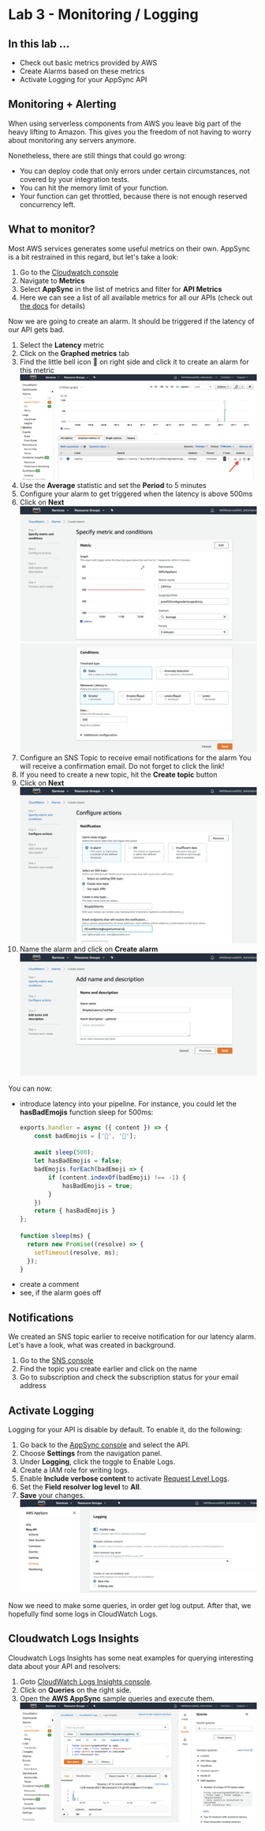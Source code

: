 # Lab 3 - Monitoring / Logging

## In this lab …

* Check out basic metrics provided by AWS
* Create Alarms based on these metrics
* Activate Logging for your AppSync API

## Monitoring + Alerting

When using serverless components from AWS you leave big part of the heavy lifting to Amazon. 
This gives you the freedom of not having to worry about monitoring any servers anymore. 

Nonetheless, there are still things that could go wrong:

- You can deploy code that only errors under certain circumstances, not covered by your integration tests.
- You can hit the memory limit of your function.
- Your function can get throttled, because there is not enough reserved concurrency left.

## What to monitor?

Most AWS services generates some useful metrics on their own. AppSync is a bit restrained in this regard, but let's take a look:

1. Go to the [Cloudwatch console](https://console.aws.amazon.com/cloudwatch)
1. Navigate to **Metrics**
1. Select **AppSync** in the list of metrics and filter for **API Metrics**
1. Here we can see a list of all available metrics for all our APIs
(check out [the docs](https://docs.aws.amazon.com/appsync/latest/devguide/monitoring.html) for details)


Now we are going to create an alarm. It should be triggered if the latency of our API gets bad.

1. Select the **Latency** metric
1. Click on the **Graphed metrics** tab
1. Find the little bell icon 🔔 on right side and click it to create an alarm for this metric
![Create an Alarm](./_media/lab3/alarm_1.png)
1. Use the **Average** statistic and set the **Period** to 5 minutes
1. Configure your alarm to get triggered when the latency is above 500ms
1. Click on **Next**
![Create an Alarm](./_media/lab3/alarm_2.png)
![Create an Alarm](./_media/lab3/alarm_3.png) 
1. Configure an SNS Topic to receive email notifications for the alarm
You will receive a confirmation email. Do not forget to click the link!
1. If you need to create a new topic, hit the **Create topic** button
1. Click on **Next**
![Create an Alarm](./_media/lab3/alarm_4.png)
1. Name the alarm and click on **Create alarm**
![Create an Alarm](./_media/lab3/alarm_5.png)

You can now:

- introduce latency into your pipeline. For instance, you could let the **hasBadEmojis** function sleep for 500ms:
    ```javascript
    exports.handler = async ({ content }) => {
        const badEmojis = ['🖕', '💩'];

        await sleep(500);
        let hasBadEmojis = false;
        badEmojis.forEach(badEmoji => {
            if (content.indexOf(badEmoji) !== -1) {
                hasBadEmojis = true;
            }
        })
        return { hasBadEmojis }
    };

    function sleep(ms) {
      return new Promise((resolve) => {
        setTimeout(resolve, ms);
      });
    }
    ```
- create a comment
- see, if the alarm goes off

## Notifications

We created an SNS topic earlier to receive notification for our latency alarm. 
Let's have a look, what was created in background.

1. Go to the [SNS console](https://console.aws.amazon.com/sns/)
1. Find the topic you create earlier and click on the name
1. Go to subscription and check the subscription status for your email address

## Activate Logging

Logging for your API is disable by default. To enable it, do the following:

1. Go back to the [AppSync console](console.aws.amazon.com/appsync) and select the API.
1. Choose **Settings** from the navigation panel.
1. Under **Logging**, click the toggle to Enable Logs.
1. Create a IAM role for writing logs.
1. Enable **Include verbose content** to activate [Request Level Logs](https://docs.aws.amazon.com/appsync/latest/devguide/monitoring.html#cwl).
1. Set the **Field resolver log level** to **All**.
1. **Save** your changes.
![Activate Logging](./_media/lab3/logging_1.png)

Now we need to make some queries, in order get log output. After that, we hopefully find some logs in CloudWatch Logs.

## Cloudwatch Logs Insights

Cloudwatch Logs Insights has some neat examples for querying interesting data about your API and resolvers:

1. Goto [CloudWatch Logs Insights console](https://eu-central-1.console.aws.amazon.com/cloudwatch/home?region=eu-central-1#logsV2:logs-insights).
1. Click on **Queries** on the right side.
1. Open the **AWS AppSync** sample queries and execute them. 
![Querry Logs](./_media/lab3/insights_1.png)
